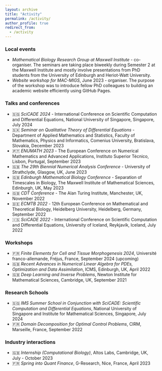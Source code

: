 ```yaml
---
layout: archive
title: "Activity"
permalink: /activity/
author_profile: true
redirect_from: 
  - /activity
---
```


### Local events
* *Mathematical Biology Research Group at Maxwell Institute* - co-organiser. The seminars are taking place biweekly during Semester 2 at the Maxwell Institute and mostly involve presentations from PhD students from the University of Edinburgh and Heriot-Watt University.
* *Website workshop for MAC-MIGS*, June 2023 - organiser. The purpose of the workshop was to introduce fellow PhD colleagues to building an academic website efficiently using GitHub Pages.

### Talks and conferences
* :singapore: *SciCADE 2024* -  International Conference on Scientific Computation and Differential Equations, National University of Singapore, Singapore, July 2024 
* :slovakia: *Seminar on Qualitative Theory of Differential Equations* - Department of Applied Mathematics and Statistics, Faculty of Mathematics, Physics and Informatics, Comenius University, Bratislava, Slovakia, December 2023
* :portugal: *ENUMATH 2023* - The European Conference on Numerical Mathematics and Advanced Applications, Instituto Superior Técnico, Lisbon, Portugal, September 2023
* :uk: *The 29th Biennial Numerical Analysis Conference* - University of Strathclyde, Glasgow, UK, June 2023
* :uk: *Edinburgh Mathematical Biology Conference* - Separation of Timescales in Biology, The Maxwell Institute of Mathematical Sciences, Edinburgh, UK, May 2023
* :uk: *CDT Conference* - The Alan Turing Institute, Manchester, UK, November 2022
* :de: *ECMTB 2022* - 12th European Conference on Mathematical and Theoretical Biology, Heidelberg University, Heidelberg, Germany, September 2022
* :iceland: *SciCADE 2022* -  International Conference on Scientific Computation and Differential Equations, University of Iceland, Reykjavík, Iceland, July 2022

### Workshops
* :fr: *Finite Elements for Cell and Tissue Morphogenesis 2024*, Université franco-allemande, Fréjus, France, September 2024 (upcoming)
* :uk: *Recent Advances in Numerical Linear Algebra for PDEs, Optimization and Data Assimilation*, ICMS, Edinburgh, UK, April 2022
* :uk: *Deep Learning and Inverse Problems*, Newton Institute for Mathematical Sciences, Cambridge, UK, September 2021

### Research Schools
* :singapore: *IMS Summer School in Conjunction with SciCADE: Scientific Computation and Differential Equations*, National University of Singapore and Institute for Mathematical Sciences, Singapore, July 2024
* :fr: *Domain Decomposition for Optimal Control Problems*, CIRM, Marseille, France, September 2022

### Industry interactions
* :uk: *Internship (Computational Biology)*, Altos Labs, Cambridge, UK, July - October 2023
* :fr: *Spring into Quant Finance*, G-Research, Nice, France, April 2023
